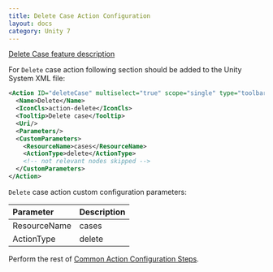 ```yaml
---
title: Delete Case Action Configuration
layout: docs
category: Unity 7
---
```

[Delete Case feature description](../../features/case-management/delete-case)

For `Delete` case action following section should be added to the Unity System XML file:
 
```xml
<Action ID="deleteCase" multiselect="true" scope="single" type="toolbar">
  <Name>Delete</Name>
  <IconCls>action-delete</IconCls>
  <Tooltip>Delete case</Tooltip>
  <Uri/>
  <Parameters/>
  <CustomParameters>
    <ResourceName>cases</ResourceName>
    <ActionType>delete</ActionType>
    <!-- not relevant nodes skipped -->
  </CustomParameters>
</Action>
```

`Delete` case action custom configuration parameters:

| Parameter   | Description |
|:------------|:------------|
|ResourceName | cases       |
|ActionType   | delete      |

Perform the rest of [Common Action Configuration Steps](../actions#common-actions-configuration-steps). 